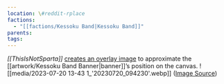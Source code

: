 ```yaml
---
location: \#reddit-rplace
factions:
  - "[[factions/Kessoku Band|Kessoku Band]]"
parents: 
tags: 
---
```

*[[ThisIsNotSparta]]* [creates an overlay image](discord://discord.com/channels/1093664259273130084/1131230952119615600/1131582113502740540) to approximate the [[artwork/Kessoku Band Banner|banner]]’s position on the canvas.
![[media/2023-07-20 13-43 1_'20230720_094230'.webp]]
([Image Source](discord://discord.com/channels/1093664259273130084/1131230952119615600/1131582113502740540))
